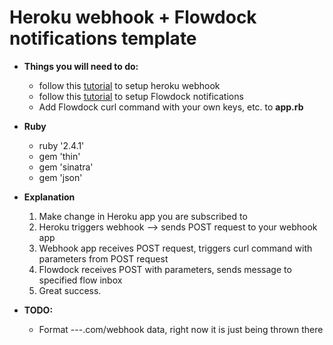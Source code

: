 # Heroku webhook + Flowdock notifications template

- **Things you will need to do:**
  - follow this [tutorial](https://devcenter.heroku.com/articles/app-webhooks#receiving-webhooks) to setup heroku webhook
  - follow this [tutorial](https://www.flowdock.com/api/integration-getting-started) to setup Flowdock notifications
  - Add Flowdock curl command with your own keys, etc. to **app.rb**

- **Ruby**
  - ruby '2.4.1'
  - gem 'thin'
  - gem 'sinatra'
  - gem 'json'

- **Explanation**
  1. Make change in Heroku app you are subscribed to
  2. Heroku triggers webhook --> sends POST request to your webhook app
  3. Webhook app receives POST request, triggers curl command with parameters from POST request
  4. Flowdock receives POST with parameters, sends message to specified flow inbox
  5. Great success.

- **TODO:**
  - Format ---.com/webhook data, right now it is just being thrown there
